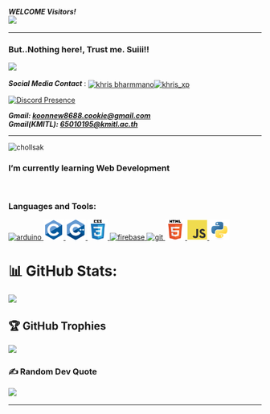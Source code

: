 ***WELCOME Visitors!***<br>
<img src="https://acegif.com/wp-content/uploads/2021/4fh5wi/welcome-15.gif" width="500px">
<hr>
<h3>But..Nothing here!, Trust me. Suiii!!</h3>
<img src="https://media2.giphy.com/media/USCRE7JUa7RSAJCtLV/200w.gif?cid=6c09b952oa0hciohmao1bo5tvgxq70jw3gady4tyuvqm0sf6&rid=200w.gif&ct=g" width="300px"><br>

***Social Media Contact*** : <a href="https://www.facebook.com/chollsak/" rel="nofollow"><img align="center" src="https://raw.githubusercontent.com/rahuldkjain/github-profile-readme-generator/master/src/images/icons/Social/facebook.svg" alt="khris bharmmano" height="30" width="40" style="max-width: 100%;"></a><a href="https://instagram.com/newxnnn.css" rel="nofollow"><img align="center" src="https://raw.githubusercontent.com/rahuldkjain/github-profile-readme-generator/master/src/images/icons/Social/instagram.svg" alt="khris_xp" height="30" width="40" style="max-width: 100%;"></a><br>

[![Discord Presence](https://lanyard.cnrad.dev/api/513204374101819422)](https://discord.com/users/513204374101819422)

***Gmail: <a href="mailto:koonnew8688.cookie@gamil.com">koonnew8688.cookie@gmail.com</a><br/>
Gmail(KMITL): <a href="mailto:65010195@kmitl.ac.th">65010195@kmitl.ac.th</a><br/>***
<hr>
<p align="left"> <img src="https://komarev.com/ghpvc/?username=chollsak&label=Profile%20views&color=0e75b6&style=flat" alt="chollsak" /> </p>

<p align="left">
</p>
<h3>I’m currently learning Web Development</h3><br>

<h3 align="left">Languages and Tools:</h3>
<p align="left"> <a href="https://www.arduino.cc/" target="_blank" rel="noreferrer"> <img src="https://cdn.worldvectorlogo.com/logos/arduino-1.svg" alt="arduino" width="40" height="40"/> </a> <a href="https://www.cprogramming.com/" target="_blank" rel="noreferrer"> <img src="https://raw.githubusercontent.com/devicons/devicon/master/icons/c/c-original.svg" alt="c" width="40" height="40"/> </a> <a href="https://www.w3schools.com/cpp/" target="_blank" rel="noreferrer"> <img src="https://raw.githubusercontent.com/devicons/devicon/master/icons/cplusplus/cplusplus-original.svg" alt="cplusplus" width="40" height="40"/> </a> <a href="https://www.w3schools.com/css/" target="_blank" rel="noreferrer"> <img src="https://raw.githubusercontent.com/devicons/devicon/master/icons/css3/css3-original-wordmark.svg" alt="css3" width="40" height="40"/> </a> <a href="https://firebase.google.com/" target="_blank" rel="noreferrer"> <img src="https://www.vectorlogo.zone/logos/firebase/firebase-icon.svg" alt="firebase" width="40" height="40"/> </a> <a href="https://git-scm.com/" target="_blank" rel="noreferrer"> <img src="https://www.vectorlogo.zone/logos/git-scm/git-scm-icon.svg" alt="git" width="40" height="40"/> </a> <a href="https://www.w3.org/html/" target="_blank" rel="noreferrer"> <img src="https://raw.githubusercontent.com/devicons/devicon/master/icons/html5/html5-original-wordmark.svg" alt="html5" width="40" height="40"/> </a> <a href="https://developer.mozilla.org/en-US/docs/Web/JavaScript" target="_blank" rel="noreferrer"> <img src="https://raw.githubusercontent.com/devicons/devicon/master/icons/javascript/javascript-original.svg" alt="javascript" width="40" height="40"/> </a> <a href="https://www.python.org" target="_blank" rel="noreferrer"> <img src="https://raw.githubusercontent.com/devicons/devicon/master/icons/python/python-original.svg" alt="python" width="40" height="40"/> </a> </p>

# 📊 GitHub Stats:

![](https://github-readme-streak-stats.herokuapp.com/?user=chollsak&theme=calm&hide_border=false)<br/>


## 🏆 GitHub Trophies
![](https://github-profile-trophy.vercel.app/?username=chollsak&theme=radical&no-frame=false&no-bg=true&margin-w=4)

### ✍️ Random Dev Quote
![](https://quotes-github-readme.vercel.app/api?type=horizontal&theme=radical)

---

<!-- Proudly created with GPRM ( https://gprm.itsvg.in ) -->
